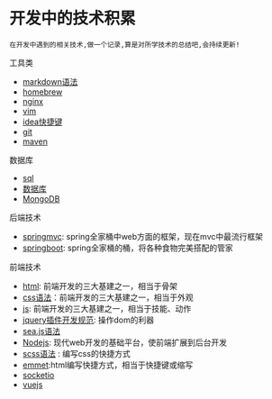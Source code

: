 # 开发中的技术积累
    在开发中遇到的相关技术,做一个记录,算是对所学技术的总结吧,会持续更新!

工具类

*  [markdown语法](https://github.com/woodens/experience/blob/master/markdown%E8%AF%AD%E6%B3%95.md)
*  [homebrew](https://github.com/woodens/experience/blob/master/homebrew.md)
*  [nginx](https://github.com/woodens/experience/blob/master/nginx.md)
*  [vim](https://github.com/woodens/experience/blob/master/vim.md)
*  [idea快捷键](https://github.com/woodens/experience/blob/master/idea快捷键.md)
*  [git](https://github.com/woodens/experience/blob/master/git.md)
*  [maven](https://github.com/woodens/experience/blob/master/maven.md)

数据库

*  [sql](https://github.com/woodens/experience/blob/master/sql.md)
*  [数据库](https://github.com/woodens/experience/blob/master/数据库.md)
*  [MongoDB](https://github.com/woodens/experience/blob/master/MongoDB.md)

后端技术

*  [springmvc](https://github.com/woodens/experience/blob/master/springmvc.md): spring全家桶中web方面的框架，现在mvc中最流行框架
*  [springboot](https://github.com/woodens/experience/blob/master/springboot.md): spring全家桶的桶，将各种食物完美搭配的管家


前端技术

*  [html](https://github.com/woodens/experience/blob/master/html.md): 前端开发的三大基建之一，相当于骨架
*  [css语法](https://github.com/woodens/experience/blob/master/css.md)：前端开发的三大基建之一，相当于外观
*  [js](https://github.com/woodens/experience/blob/master/js.md): 前端开发的三大基建之一，相当于技能、动作
*  [jquery插件开发规范](https://github.com/woodens/experience/blob/master/jquery%E6%8F%92%E4%BB%B6%E5%BC%80%E5%8F%91%E8%A7%84%E8%8C%83.md): 操作dom的利器
*  [sea.js语法](https://github.com/woodens/experience/blob/master/sea.js%E8%AF%AD%E6%B3%95.md)
*  [Nodejs](https://github.com/woodens/experience/blob/master/Nodejs.md): 现代web开发的基础平台，使前端扩展到后台开发
*  [scss语法](https://github.com/woodens/experience/blob/master/scss.md) : 编写css的快捷方式
*  [emmet](https://github.com/woodens/experience/blob/master/emmet.md):html编写快捷方式，相当于快捷键或缩写
*  [socketio](https://github.com/woodens/experience/blob/master/socketio.md)
*  [vuejs](https://github.com/woodens/experience/blob/master/vue.md)